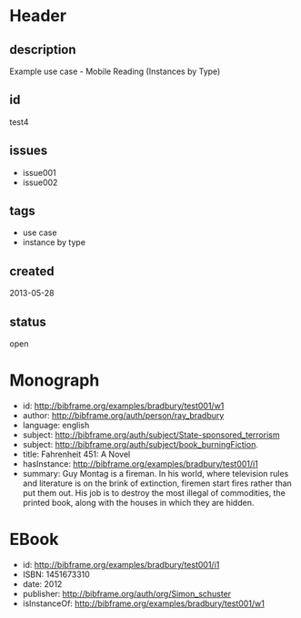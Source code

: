 # Header

## description

Example use case - Mobile Reading (Instances by Type)

## id

test4

## issues

* issue001
* issue002

## tags

* use case
* instance by type

## created

2013-05-28

## status

open

# Monograph

* id: http://bibframe.org/examples/bradbury/test001/w1
* author: <http://bibframe.org/auth/person/ray_bradbury>
* language: english
* subject: http://bibframe.org/auth/subject/State-sponsored_terrorism
* subject: http://bibframe.org/auth/subject/book_burningFiction.
* title: Fahrenheit 451: A Novel
* hasInstance: http://bibframe.org/examples/bradbury/test001/i1
* summary: Guy Montag is a fireman. In his world, where television rules and literature is on the brink of extinction, firemen start fires rather than put them out. His job is to destroy the most illegal of commodities, the printed book, along with the houses in which they are hidden. 


# EBook

* id: http://bibframe.org/examples/bradbury/test001/i1
* ISBN: 1451673310
* date: 2012
* publisher: http://bibframe.org/auth/org/Simon_schuster
* isInstanceOf: http://bibframe.org/examples/bradbury/test001/w1

